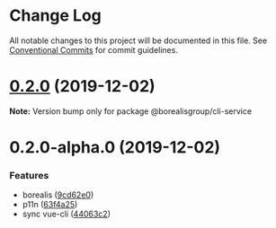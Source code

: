 # Change Log

All notable changes to this project will be documented in this file.
See [Conventional Commits](https://conventionalcommits.org) for commit guidelines.

# [0.2.0](https://github.com/borealisgroup/borealis/tree/master/packages/@borealisgroup/cli-service/compare/@borealisgroup/cli-service@0.2.0-alpha.0...@borealisgroup/cli-service@0.2.0) (2019-12-02)

**Note:** Version bump only for package @borealisgroup/cli-service





# 0.2.0-alpha.0 (2019-12-02)


### Features

* borealis ([9cd62e0](https://github.com/borealisgroup/borealis/tree/master/packages/@borealisgroup/cli-service/commit/9cd62e08da44be893507f69f85e3763609e2139f))
* p11n ([63f4a25](https://github.com/borealisgroup/borealis/tree/master/packages/@borealisgroup/cli-service/commit/63f4a25f6944e9b5f8e5ff706df8f0802464d006))
* sync vue-cli ([44063c2](https://github.com/borealisgroup/borealis/tree/master/packages/@borealisgroup/cli-service/commit/44063c244bca32cca6a224e93467d92c7ee7b67b))
